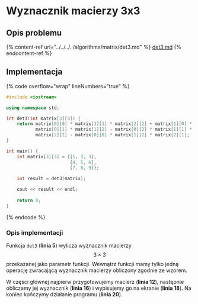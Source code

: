 # Wyznacznik macierzy 3x3

## Opis problemu

{% content-ref url="../../../../algorithms/matrix/det3.md" %}
[det3.md](../../../../algorithms/matrix/det3.md)
{% endcontent-ref %}

## Implementacja

{% code overflow="wrap" lineNumbers="true" %}
```cpp
#include <iostream>

using namespace std;

int det3(int matrix[3][3]) {
    return matrix[0][0] * matrix[1][1] * matrix[2][2] + matrix[1][0] * matrix[2][1] * matrix[0][2] + matrix[2][0] * \
           matrix[0][1] * matrix[1][2] - matrix[0][2] * matrix[1][1] * matrix[2][0] - matrix[0][1] * matrix[1][0] * \
           matrix[2][2] - matrix[0][0] * matrix[1][2] * matrix[2][1];
}

int main() {
    int matrix[3][3] = {{1, 2, 3}, 
                        {4, 5, 6}, 
                        {7, 8, 9}};
       
    int result = det3(matrix);

    cout << result << endl;
    
    return 0;
}
```
{% endcode %}

### Opis implementacji

Funkcja `det3` (**linia 5**) wylicza wyznacznik macierzy $$3\times3$$ przekazanej jako parametr funkcji. Wewnątrz funkcji mamy tylko jedną operację zwracającą wyznacznik macierzy obliczony zgodnie ze wzorem.

W części głównej najpierw przygotowujemy macierz (**linia 12**), następnie obliczamy jej wyznacznik (**linia 16**) i wypisujemy go na ekranie (**linia 18**). Na koniec kończymy działanie programu (**linia 20**).
